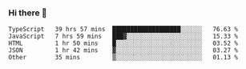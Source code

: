 ### Hi there 👋


<!--START_SECTION:waka-->
```text
TypeScript   39 hrs 57 mins  ███████████████████░░░░░░   76.63 % 
JavaScript   7 hrs 59 mins   ███▓░░░░░░░░░░░░░░░░░░░░░   15.33 % 
HTML         1 hr 50 mins    █░░░░░░░░░░░░░░░░░░░░░░░░   03.52 % 
JSON         1 hr 42 mins    ▓░░░░░░░░░░░░░░░░░░░░░░░░   03.27 % 
Other        35 mins         ▒░░░░░░░░░░░░░░░░░░░░░░░░   01.13 % 
```
<!--END_SECTION:waka-->
<!--
**MarceloWis/MarceloWis** is a ✨ _special_ ✨ repository because its `README.md` (this file) appears on your GitHub profile.

Here are some ideas to get you started:

- 🔭 I’m currently working on ...
- 🌱 I’m currently learning ...
- 👯 I’m looking to collaborate on ...
- 🤔 I’m looking for help with ...
- 💬 Ask me about ...
- 📫 How to reach me: ...
- 😄 Pronouns: ...
- ⚡ Fun fact: ...
-->
